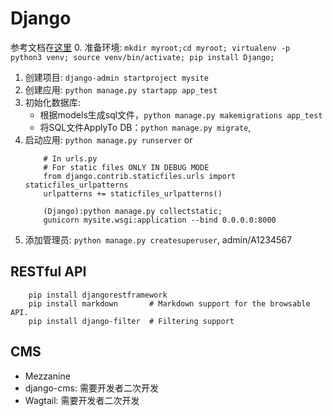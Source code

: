 # Django
参考文档在[这里](https://docs.djangoproject.com/zh-hans/2.1/intro/tutorial01/)
0. 准备环境:
    ```
        mkdir myroot;cd myroot;
        virtualenv -p python3 venv; source venv/bin/activate;
        pip install Django;
    ```
1. 创建项目: `django-admin startproject mysite`
2. 创建应用: `python manage.py startapp app_test`
3. 初始化数据库: 
    - 根据models生成sql文件，`python manage.py makemigrations app_test`
    - 将SQL文件ApplyTo DB：`python manage.py migrate`, 
4. 启动应用: `python manage.py runserver` or 
    ```
        # In urls.py
        # For static files ONLY IN DEBUG MODE
        from django.contrib.staticfiles.urls import staticfiles_urlpatterns
        urlpatterns += staticfiles_urlpatterns()
        
        (Django):python manage.py collectstatic;
        gunicorn mysite.wsgi:application --bind 0.0.0.0:8000
    ```
5. 添加管理员: `python manage.py createsuperuser`, admin/A1234567
## RESTful API
```
    pip install djangorestframework
    pip install markdown       # Markdown support for the browsable API.
    pip install django-filter  # Filtering support
```
## CMS
- Mezzanine
- django-cms: 需要开发者二次开发
- Wagtail: 需要开发者二次开发